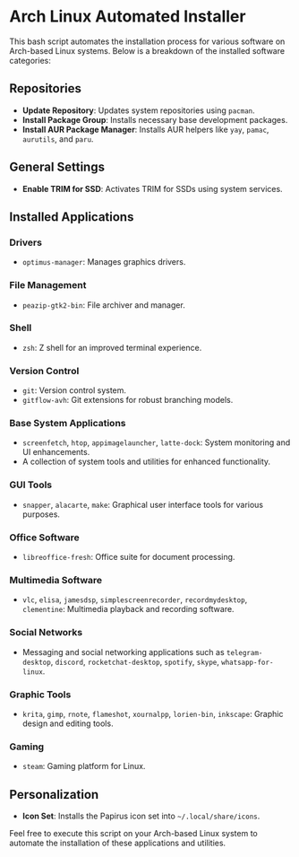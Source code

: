 # Arch Linux Automated Installer

This bash script automates the installation process for various software on Arch-based Linux systems. Below is a breakdown of the installed software categories:

## Repositories
- **Update Repository**: Updates system repositories using `pacman`.
- **Install Package Group**: Installs necessary base development packages.
- **Install AUR Package Manager**: Installs AUR helpers like `yay`, `pamac`, `aurutils`, and `paru`.

## General Settings
- **Enable TRIM for SSD**: Activates TRIM for SSDs using system services.

## Installed Applications
### Drivers
- `optimus-manager`: Manages graphics drivers.

### File Management
- `peazip-gtk2-bin`: File archiver and manager.

### Shell
- `zsh`: Z shell for an improved terminal experience.

### Version Control
- `git`: Version control system.
- `gitflow-avh`: Git extensions for robust branching models.

### Base System Applications
- `screenfetch`, `htop`, `appimagelauncher`, `latte-dock`: System monitoring and UI enhancements.
- A collection of system tools and utilities for enhanced functionality.

### GUI Tools
- `snapper`, `alacarte`, `make`: Graphical user interface tools for various purposes.

### Office Software
- `libreoffice-fresh`: Office suite for document processing.

### Multimedia Software
- `vlc`, `elisa`, `jamesdsp`, `simplescreenrecorder`, `recordmydesktop`, `clementine`: Multimedia playback and recording software.

### Social Networks
- Messaging and social networking applications such as `telegram-desktop`, `discord`, `rocketchat-desktop`, `spotify`, `skype`, `whatsapp-for-linux`.

### Graphic Tools
- `krita`, `gimp`, `rnote`, `flameshot`, `xournalpp`, `lorien-bin`, `inkscape`: Graphic design and editing tools.

### Gaming
- `steam`: Gaming platform for Linux.

## Personalization
- **Icon Set**: Installs the Papirus icon set into `~/.local/share/icons`.

Feel free to execute this script on your Arch-based Linux system to automate the installation of these applications and utilities.
